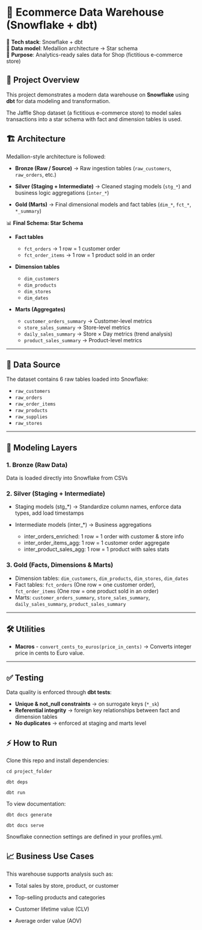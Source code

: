 # 🏪 Ecommerce Data Warehouse (Snowflake + dbt)

🔹 **Tech stack**: Snowflake + dbt  
🔹 **Data model**: Medallion architecture → Star schema  
🔹 **Purpose**: Analytics-ready sales data for Shop (fictitious e-commerce store)

## 📌 Project Overview

  

This project demonstrates a modern data warehouse on **Snowflake** using **dbt** for data modeling and transformation.

  

The Jaffle Shop dataset (a fictitious e-commerce store) to model sales transactions into a star schema with fact and dimension tables is used.

  
  

## 🏗️ Architecture

  

Medallion-style architecture is followed:

  

 - **Bronze (Raw / Source)** → Raw ingestion tables (`raw_customers`, `raw_orders`, etc.)
   
 -  **Silver (Staging + Intermediate)** → Cleaned staging models (`stg_*`) and business logic aggregations (`inter_*`)
     
 -  **Gold (Marts)** → Final dimensional models and fact tables (`dim_*`, `fct_*`, `*_summary`)



📊 **Final Schema: Star Schema**

- **Fact tables**
  - `fct_orders` → 1 row = 1 customer order  
  - `fct_order_items` → 1 row = 1 product sold in an order  

- **Dimension tables**
  - `dim_customers`  
  - `dim_products`  
  - `dim_stores`  
  - `dim_dates`  

- **Marts (Aggregates)**
  - `customer_orders_summary` → Customer-level metrics  
  - `store_sales_summary` → Store-level metrics  
  - `daily_sales_summary` → Store × Day metrics (trend analysis)  
  - `product_sales_summary` → Product-level metrics 

---

## 📂 Data Source

  

The dataset contains 6 raw tables loaded into Snowflake:

- `raw_customers`  
- `raw_orders`  
- `raw_order_items`  
- `raw_products`  
- `raw_supplies`  
- `raw_stores`

---

## 🔄 Modeling Layers

### 1. **Bronze (Raw Data)**

Data is loaded directly into Snowflake from CSVs

### 2. **Silver (Staging + Intermediate)** 

 - Staging models (stg_*) → Standardize column names, enforce data
   types, add load timestamps
   
   
  - Intermediate models (inter_*) → Business aggregations
    -  inter_orders_enriched: 1 row = 1 order with customer & store info
    -  inter_order_items_agg: 1 row = 1 customer order aggregate
    -  inter_product_sales_agg: 1 row = 1 product with sales stats
    

### 3. **Gold (Facts, Dimensions & Marts)** 

- Dimension tables: `dim_customers`, `dim_products`, `dim_stores`, `dim_dates` 
- Fact tables: `fct_orders` (One row = one customer order), `fct_order_items` (One row = one product sold in an order) 
- Marts: `customer_orders_summary`, `store_sales_summary`, `daily_sales_summary`, `product_sales_summary`  


--- 

## 🛠️ Utilities

- **Macros**
       - `convert_cents_to_euros(price_in_cents)` → Converts integer price in cents to Euro value.

--- 
## ✅ Testing

Data quality is enforced through **dbt tests**:
- **Unique & not_null constraints** → on surrogate keys (`*_sk`)  
- **Referential integrity** → foreign key relationships between fact and dimension tables  
- **No duplicates** → enforced at staging and marts level
  
  
## ⚡ How to Run

  

Clone this repo and install dependencies:

  ` cd project_folder `
  
` dbt deps `

` dbt run `

 

  
  

To view documentation:

 ` dbt docs generate `
 
 ` dbt docs serve `



Snowflake connection settings are defined in your profiles.yml.

  
  

## 📈 Business Use Cases

  

This warehouse supports analysis such as:

  

 - Total sales by store, product, or customer
   
     
   
 
 - Top-selling products and categories
      
        
     
 - Customer lifetime value (CLV)
         
           
 - Average order value (AOV)
